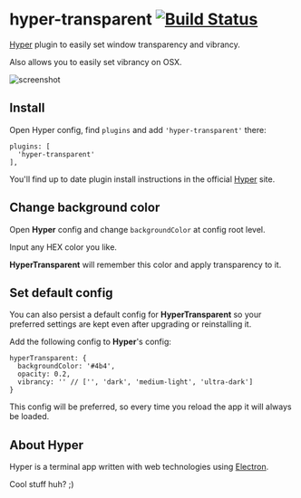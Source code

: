 # hyper-transparent [![Build Status](https://travis-ci.org/codealchemist/hyper-transparent.svg?branch=master)](https://travis-ci.org/codealchemist/hyper-transparent)
[Hyper](https://hyper.is) plugin to easily set window transparency and vibrancy.

Also allows you to easily set vibrancy on OSX.

![screenshot](https://cldup.com/lBSydSyCwc.gif)


## Install

Open Hyper config, find `plugins` and add `'hyper-transparent'` there:

```
plugins: [
  'hyper-transparent'
],
```

You'll find up to date plugin install instructions in the official [Hyper](https://hyper.is) site.


## Change background color

Open **Hyper** config and change `backgroundColor` at config root level.

Input any HEX color you like.

**HyperTransparent** will remember this color and apply transparency to it.


## Set default config

You can also persist a default config for **HyperTransparent** so your preferred settings are kept even after upgrading or reinstalling it.

Add the following config to **Hyper**'s config:

```
hyperTransparent: {
  backgroundColor: '#4b4',
  opacity: 0.2,
  vibrancy: '' // ['', 'dark', 'medium-light', 'ultra-dark']
}
```

This config will be preferred, so every time you reload the app it will always
be loaded.



## About Hyper
Hyper is a terminal app written with web technologies using [Electron](http://electron.atom.io).

Cool stuff huh? ;)
